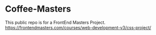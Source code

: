 # Coffee-Masters

This public repo is for a FrontEnd Masters Project.
https://frontendmasters.com/courses/web-development-v3/css-project/
